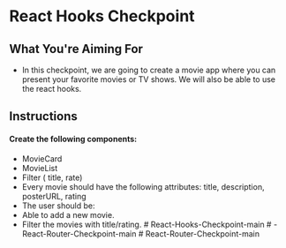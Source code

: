 # React Hooks Checkpoint

## What You're Aiming For

- In this checkpoint, we are going to create a movie app where you can present your favorite movies or TV shows. We will also be able to use the react hooks.

## Instructions

#### Create the following components:

- MovieCard
- MovieList
- Filter ( title, rate)
- Every movie should have the following attributes: title, description, posterURL, rating
- The user should be:
- Able to add a new movie.
- Filter the movies with title/rating.
#   R e a c t - H o o k s - C h e c k p o i n t - m a i n  
 #   - R e a c t - R o u t e r - C h e c k p o i n t - m a i n  
 #   R e a c t - R o u t e r - C h e c k p o i n t - m a i n  
 